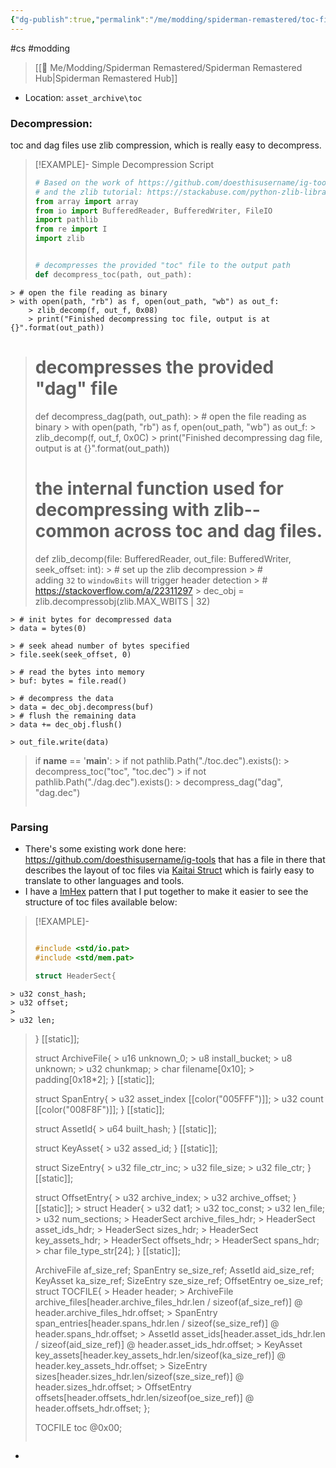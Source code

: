 ```yaml
---
{"dg-publish":true,"permalink":"/me/modding/spiderman-remastered/toc-file-decompression-and-parsing/","dgHomeLink":true,"dgPassFrontmatter":false}
---
```


#cs #modding 
> [[🌟 Me/Modding/Spiderman Remastered/Spiderman Remastered Hub|Spiderman Remastered Hub]]

* Location: `asset_archive\toc`

### Decompression:
toc and dag files use zlib compression, which is really easy to decompress.

> [!EXAMPLE]- Simple Decompression Script
> ```python
> # Based on the work of https://github.com/doesthisusername/ig-tools
> # and the zlib tutorial: https://stackabuse.com/python-zlib-library-tutorial/
> from array import array
> from io import BufferedReader, BufferedWriter, FileIO
> import pathlib
> from re import I
> import zlib
> 
> 
> # decompresses the provided "toc" file to the output path
> def decompress_toc(path, out_path):
    > # open the file reading as binary
    > with open(path, "rb") as f, open(out_path, "wb") as out_f:
        > zlib_decomp(f, out_f, 0x08)
        > print("Finished decompressing toc file, output is at {}".format(out_path))
> 
> 
> # decompresses the provided "dag" file
> def decompress_dag(path, out_path):
    > # open the file reading as binary
    > with open(path, "rb") as f, open(out_path, "wb") as out_f:
        > zlib_decomp(f, out_f, 0x0C)
        > print("Finished decompressing dag file, output is at {}".format(out_path))
> 
> 
> # the internal function used for decompressing with zlib-- common across toc and dag files.
> def zlib_decomp(file: BufferedReader, out_file: BufferedWriter, seek_offset: int):
    > # set up the zlib decompression
    > # adding `32` to `windowBits` will trigger header detection
    > # https://stackoverflow.com/a/22311297
    > dec_obj = zlib.decompressobj(zlib.MAX_WBITS | 32)
> 
    > # init bytes for decompressed data
    > data = bytes(0)
> 
    > # seek ahead number of bytes specified
    > file.seek(seek_offset, 0)
> 
    > # read the bytes into memory
    > buf: bytes = file.read()
> 
    > # decompress the data
    > data = dec_obj.decompress(buf)
    > # flush the remaining data
    > data += dec_obj.flush()
> 
    > out_file.write(data)
> 
> 
> if __name__ == '__main__':
    > if not pathlib.Path("./toc.dec").exists():
        > decompress_toc("toc", "toc.dec")
    > if not pathlib.Path("./dag.dec").exists():
        > decompress_dag("dag", "dag.dec")
> ```

### Parsing
- There's some existing work done here: https://github.com/doesthisusername/ig-tools that has a file in there that describes the layout of toc files via [Kaitai Struct](https://kaitai.io/) which is fairly easy to translate to other languages and tools.
- I have a [ImHex](https://imhex.werwolv.net/) pattern that I put together to make it easier to see the structure of toc files available below:
>[!EXAMPLE]-
  >```c
  >
  >#include <std/io.pat>
> #include <std/mem.pat>
> 
> struct HeaderSect{
	> u32 const_hash;
	> u32 offset;
	> 
	> u32 len;
> } [[static]];
> 
> struct ArchiveFile{
	> u16 unknown_0;
	> u8 install_bucket;
	> u8 unknown;
	> u32 chunkmap;
	> char filename[0x10];
	> padding[0x18*2];
> } [[static]];
> 
> struct SpanEntry{
	> u32 asset_index [[color("005FFF")]];
	> u32 count [[color("008F8F")]];
> } [[static]];
> 
> struct AssetId{
	> u64 built_hash;
> } [[static]];
> 
> struct KeyAsset{
	> u32 assed_id;
> } [[static]];
> 
> struct SizeEntry{
	> u32 file_ctr_inc;
	> u32 file_size;
	> u32 file_ctr;
> } [[static]];
> 
> struct OffsetEntry{
	> u32 archive_index;
	> u32 archive_offset;
> } [[static]];
	> 
> struct Header{
	> u32 dat1;
	> u32 toc_const;
	> u32 len_file;
	> u32 num_sections;
	> HeaderSect archive_files_hdr;
	> HeaderSect asset_ids_hdr;
	> HeaderSect sizes_hdr;
	> HeaderSect key_assets_hdr;
	> HeaderSect offsets_hdr;
	> HeaderSect spans_hdr;
	> char file_type_str[24];
> } [[static]];
> 
> ArchiveFile af_size_ref;
> SpanEntry se_size_ref;
> AssetId aid_size_ref;
> KeyAsset ka_size_ref;
> SizeEntry sze_size_ref;
> OffsetEntry oe_size_ref;
> struct TOCFILE{
	> Header header;
	> ArchiveFile archive_files[header.archive_files_hdr.len / sizeof(af_size_ref)] @ header.archive_files_hdr.offset;
	> SpanEntry span_entries[header.spans_hdr.len / sizeof(se_size_ref)] @ header.spans_hdr.offset;
	> AssetId asset_ids[header.asset_ids_hdr.len / sizeof(aid_size_ref)] @ header.asset_ids_hdr.offset;
	> KeyAsset key_assets[header.key_assets_hdr.len/sizeof(ka_size_ref)] @ header.key_assets_hdr.offset;
	> SizeEntry sizes[header.sizes_hdr.len/sizeof(sze_size_ref)] @ header.sizes_hdr.offset;
	> OffsetEntry offsets[header.offsets_hdr.len/sizeof(oe_size_ref)] @ header.offsets_hdr.offset;
> };
> 
> TOCFILE toc @0x00;
> ```

* 
